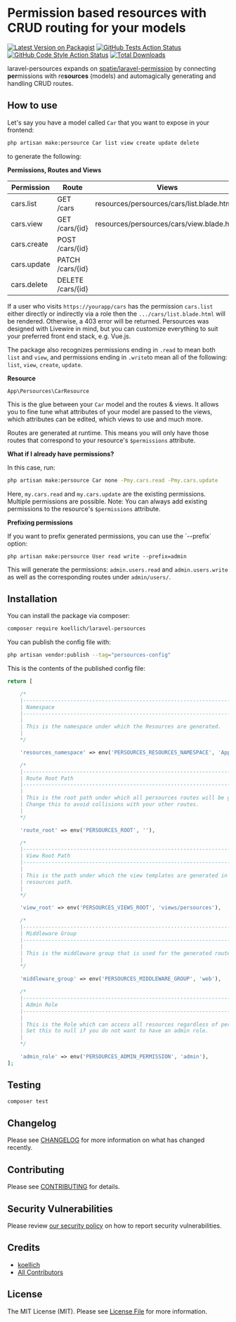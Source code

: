 # Permission based resources with CRUD routing for your models

[![Latest Version on Packagist](https://img.shields.io/packagist/v/koellich/laravel-persources.svg?style=flat-square)](https://packagist.org/packages/koellich/laravel-persources)
[![GitHub Tests Action Status](https://img.shields.io/github/actions/workflow/status/koellich/laravel-persources/run-tests.yml?branch=main&label=tests&style=flat-square)](https://github.com/koellich/laravel-persources/actions?query=workflow%3Arun-tests+branch%3Amain)
[![GitHub Code Style Action Status](https://img.shields.io/github/actions/workflow/status/koellich/laravel-persources/fix-php-code-style-issues.yml?branch=main&label=code%20style&style=flat-square)](https://github.com/koellich/laravel-persources/actions?query=workflow%3A"Fix+PHP+code+style+issues"+branch%3Amain)
[![Total Downloads](https://img.shields.io/packagist/dt/koellich/laravel-persources.svg?style=flat-square)](https://packagist.org/packages/koellich/laravel-persources)

laravel-persources expands on [spatie/laravel-permission](https://spatie.be/docs/laravel-permission) by connecting **per**missions with re**sources** (models) and automagically generating and handling CRUD routes.


## How to use

Let's say you have a model called `Car` that you want to expose in your frontend:

```bash
php artisan make:persource Car list view create update delete
```

to generate the following:

**Permissions, Routes and Views**

| Permission  | Route             | Views                                     |
|-------------|-------------------|-------------------------------------------|
| cars.list   | GET /cars         | resources/persources/cars/list.blade.html |
| cars.view   | GET /cars/{id}    | resources/persources/cars/view.blade.html |
| cars.create | POST /cars/{id}   |                                           |
| cars.update | PATCH /cars/{id}  |                                           |
| cars.delete | DELETE /cars/{id} |                                           |

If a user who visits `https://yourapp/cars` has the permission `cars.list` either directly or indirectly via a role then the `.../cars/list.blade.html` will be rendered. Otherwise, a 403 error will be returned.
Persources was designed with Livewire in mind, but you can customize everything to suit your preferred front end stack, e.g. Vue.js.

The package also recognizes permissions ending in 
`.read` to mean both `list` and `view`, 
and permissions ending in 
`.write`to mean all of the following: `list`, `view`, `create`, `update`.

**Resource**

`App\Persources\CarResource` 

This is the glue between your ```Car``` model and the routes & views. 
It allows you to fine tune what attributes of your model are passed to the views, which attributes can be edited, which views to use and much more.

Routes are generated at runtime. This means you will only have those routes that correspond to your resource's `$permissions` attribute.

**What if I already have permissions?**

In this case, run:
```bash
php artisan make:persource Car none -Pmy.cars.read -Pmy.cars.update
```

Here, `my.cars.read` and `my.cars.update` are the existing permissions. Multiple permissions are possible.
Note: You can always add existing permissions to the resource's `$permissions` attribute.

**Prefixing permissions**

If you want to prefix generated permissions, you can use the ´--prefix´ option:
```
php artisan make:persource User read write --prefix=admin
```
This will generate the permissions: `admin.users.read` and `admin.users.write` as well as the corresponding routes under `admin/users/`.

## Installation

You can install the package via composer:

```bash
composer require koellich/laravel-persources
```

You can publish the config file with:

```bash
php artisan vendor:publish --tag="persources-config"
```

This is the contents of the published config file:

```php
return [

    /*
    |--------------------------------------------------------------------------
    | Namespace
    |--------------------------------------------------------------------------
    |
    | This is the namespace under which the Resources are generated.
    |
    */

    'resources_namespace' => env('PERSOURCES_RESOURCES_NAMESPACE', 'App\\Persources'),

    /*
    |--------------------------------------------------------------------------
    | Route Root Path
    |--------------------------------------------------------------------------
    |
    | This is the root path under which all persources routes will be generated.
    | Change this to avoid collisions with your other routes.
    |
    */

    'route_root' => env('PERSOURCES_ROOT', ''),

    /*
    |--------------------------------------------------------------------------
    | View Root Path
    |--------------------------------------------------------------------------
    |
    | This is the path under which the view templates are generated in the
    | resources path.
    |
    */

    'view_root' => env('PERSOURCES_VIEWS_ROOT', 'views/persources'),

    /*
    |--------------------------------------------------------------------------
    | Middleware Group
    |--------------------------------------------------------------------------
    |
    | This is the middleware group that is used for the generated routes
    |
    */

    'middleware_group' => env('PERSOURCES_MIDDLEWARE_GROUP', 'web'),

    /*
    |--------------------------------------------------------------------------
    | Admin Role
    |--------------------------------------------------------------------------
    |
    | This is the Role which can access all resources regardless of permissions.
    | Set this to null if you do not want to have an admin role.
    |
    */

    'admin_role' => env('PERSOURCES_ADMIN_PERMISSION', 'admin'),
];
```

## Testing

```bash
composer test
```

## Changelog

Please see [CHANGELOG](CHANGELOG.md) for more information on what has changed recently.

## Contributing

Please see [CONTRIBUTING](CONTRIBUTING.md) for details.

## Security Vulnerabilities

Please review [our security policy](../../security/policy) on how to report security vulnerabilities.

## Credits

- [koellich](https://github.com/koellich)
- [All Contributors](../../contributors)

## License

The MIT License (MIT). Please see [License File](LICENSE.md) for more information.
